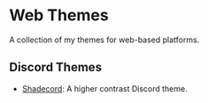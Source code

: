 # Web Themes
A collection of my themes for web-based platforms.

## Discord Themes
- [Shadecord](https://github.com/Zaxpy/Web-Themes/blob/main/Discord%20Themes/shadecord.theme.css): A higher contrast Discord theme.
